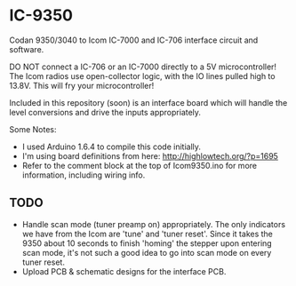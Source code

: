 # IC-9350
Codan 9350/3040 to Icom IC-7000 and IC-706 interface circuit and software.

DO NOT connect a IC-706 or an IC-7000 directly to a 5V microcontroller! The Icom radios use open-collector logic, with the IO lines pulled high to 13.8V. This will fry your microcontroller!

Included in this repository (soon) is an interface board which will handle the level conversions and drive the inputs appropriately.

Some Notes:
  * I used Arduino 1.6.4 to compile this code initially.
  * I'm using board definitions from here: http://highlowtech.org/?p=1695
  * Refer to the comment block at the top of Icom9350.ino for more information, including wiring info.


TODO
----
* Handle scan mode (tuner preamp on) appropriately. The only indicators we have from the Icom are 'tune' and 'tuner reset'. Since it takes the 9350 about 10 seconds to finish 'homing' the stepper upon entering scan mode, it's not such a good idea to go into scan mode on every tuner reset.
* Upload PCB & schematic designs for the interface PCB.
